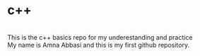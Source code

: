 # c++ 
<br>
This is the c++ basics repo for my underestanding and practice
<br>
My name is Amna Abbasi and this is my first github repository.
